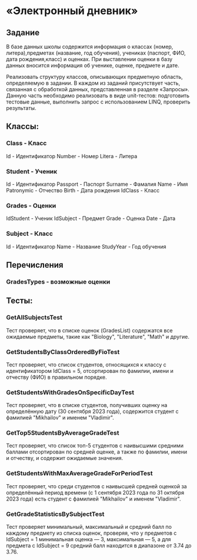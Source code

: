 #  «Электронный дневник»
## Задание 
  В базе данных школы содержится информация о классах (номер, литера),предметах (название, год обучения), учениках (паспорт, ФИО, дата рождения,класс) и оценках. При выставлении оценки в базу данных вносится информация об ученике, оценке, предмете и дате.

  Реализовать структуру классов, описывающих предметную область, определяемую в задании.
  В каждом из заданий присутствует часть, связанная с обработкой данных, представленная в разделе «Запросы».
  Данную часть необходимо реализовать в виде unit-тестов: подготовить тестовые данные, выполнить запрос с использованием LINQ, проверить результаты.

## Классы:
### Class - Класс
Id - Идентификатор
Number - Номер
Litera - Литера 


### Student - Ученик 
Id - Идентификатор
Passport - Паспорт
Surname - Фамалия
Name - Имя 
Patronymic - Отчество
Birth - Дата рождения
IdClass - Класс 

### Grades - Оценки
IdStudent - Ученик 
IdSubject - Предмет 
Grade - Оценка 
Date - Дата

### Subject - Класс
Id - Идентификатор
Name - Название
StudyYear - Год обучения 

## Перечисления
### GradesTypes - возможные оценки

## Тесты:
### GetAllSubjectsTest
Тест проверяет, что в списке оценок (GradesList) содержатся все ожидаемые предметы, такие как "Biology", "Literature", "Math" и другие.

### GetStudentsByClassOrderedByFioTest
Тест проверяет, что список студентов, относящихся к классу с идентификатором IdClass = 5, отсортирован по фамилии, имени и отчеству (ФИО) в правильном порядке.

### GetStudentsWithGradesOnSpecificDayTest
Тест проверяет, что в списке студентов, получивших оценку на определённую дату (30 сентября 2023 года), содержится студент с фамилией "Mikhailov" и именем "Vladimir".

### GetTop5StudentsByAverageGradeTest
Тест проверяет, что список топ-5 студентов с наивысшими средними баллами отсортирован по средней оценке, а также по фамилии, имени и отчеству, и содержит ожидаемые значения.

### GetStudentsWithMaxAverageGradeForPeriodTest
Тест проверяет, что среди студентов с наивысшей средней оценкой за определённый период времени (с 1 сентября 2023 года по 31 октября 2023 года) есть студент с фамилией "Mikhailov" и именем "Vladimir".

### GetGradeStatisticsBySubjectTest
Тест проверяет минимальный, максимальный и средний балл по каждому предмету из списка оценок, проверяя, что у предметов с IdSubject = 1 минимальная оценка — 3, максимальная — 5, а для предмета с IdSubject = 9 средний балл находится в диапазоне от 3.74 до 3.76.
